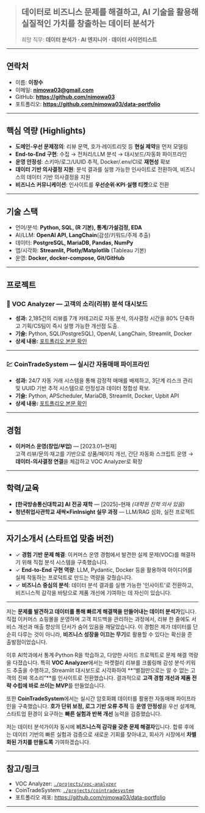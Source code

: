 
> ## 데이터로 비즈니스 문제를 해결하고, AI 기술을 활용해 실질적인 가치를 창출하는 데이터 분석가
> 희망 직무: **데이터 분석가 · AI 엔지니어 · 데이터 사이언티스트**

---

## 연락처
- 이름: **이창수**
- 이메일: **nimowa03@gmail.com**
- GitHub: **https://github.com/nimowa03**
- 포트폴리오: **https://github.com/nimowa03/data-portfolio**

---

## 핵심 역량 (Highlights)
- **도메인-우선 문제정의**: 리뷰 문맥, 호가·레이트리밋 등 **현실 제약**을 먼저 모델링
- **End-to-End 구현**: 수집 → 전처리/LLM 분석 → 대시보드/자동화 파이프라인
- **운영 안정성**: 스키마/로그/UUID 추적, Docker/.env/CI로 **재현성** 확보
- **데이터 기반 의사결정 지원**: 분석 결과를 실행 가능한 인사이트로 전환하여, 비즈니스의 데이터 기반 의사결정을 지원
- **비즈니스 커뮤니케이션**: 인사이트를 **우선순위·KPI·실행 티켓**으로 전환

---

## 기술 스택
- 언어/분석: **Python, SQL, (R 기본), 통계/가설검정, EDA**
- AI/LLM: **OpenAI API, LangChain**(감성/키워드/주제 추출)
- 데이터: **PostgreSQL, MariaDB, Pandas, NumPy**
- 앱/시각화: **Streamlit, Plotly/Matplotlib** (Tableau 기본)
- 운영: **Docker, docker-compose, Git/GitHub**

---

## 프로젝트

### 🛒 VOC Analyzer — 고객의 소리(리뷰) 분석 대시보드
- **성과:** 2,185건의 리뷰를 7개 카테고리로 자동 분석, 의사결정 시간을 80% 단축하고 기획/CS팀이 즉시 실행 가능한 개선점 도출.
- **기술:** Python, SQL(PostgreSQL), OpenAI, LangChain, Streamlit, Docker
- **상세 내용:** [포트폴리오 본문 확인](./README.md#project-1--voc-analyzer--커머스-고객-인사이트-플랫폼)

---

### 💹 CoinTradeSystem — 실시간 자동매매 파이프라인
- **성과:** 24/7 자동 거래 시스템을 통해 감정적 매매를 배제하고, 3단계 리스크 관리 및 UUID 기반 추적 시스템으로 안정성과 데이터 정합성 확보.
- **기술:** Python, APScheduler, MariaDB, Streamlit, Docker, Upbit API
- **상세 내용:** [포트폴리오 본문 확인](./README.md#project-2--cointradesystem--핀테크-자동-거래-시스템)

---

## 경험
- **이커머스 운영(창업/부업)** — [2023.01–현재]  
  고객 리뷰/문의·재고를 기반으로 상품/페이지 개선, 간단 자동화 스크립트 운영 → **데이터-의사결정 연결**을 체감하고 VOC Analyzer로 확장

---

## 학력/교육
- **[한국방송통신대학교] AI 전공 재학** — [2025]–현재 *(대학원 진학 의사 있음)*
- **청년취업사관학교 새싹×FinInsight 실무 과정** — LLM/RAG 심화, 실전 프로젝트

---

## 자기소개서 (스타트업 맞춤 버전)

- ✓ **경험 기반 문제 해결**: 이커머스 운영 경험에서 발견한 실제 문제(VOC)를 해결하기 위해 직접 분석 시스템을 구축했습니다.
- ✓ **End-to-End 구현 역량**: LLM, Pydantic, Docker 등을 활용하여 아이디어를 실제 작동하는 프로덕트로 만드는 역량을 갖췄습니다.
- ✓ **비즈니스 중심의 분석**: 데이터 분석 결과를 실행 가능한 '인사이트'로 전환하고, 비즈니스적 감각을 바탕으로 제품 개선에 기여하는 데 자신이 있습니다.

---

저는 **문제를 발견하고 데이터를 통해 빠르게 해결책을 만들어내는 데이터 분석가**입니다.  
직접 이커머스 쇼핑몰을 운영하며 고객 피드백을 관리하는 과정에서, 리뷰 한 줄에도 서비스 개선과 매출 향상의 단서가 숨어 있음을 깨달았습니다. 이 경험은 제가 데이터를 단순히 다루는 것이 아니라, **비즈니스 성장을 이끄는 무기**로 활용할 수 있다는 확신을 준 출발점이었습니다.

이후 AI학과에서 통계·Python·R을 학습하고, 다양한 사이드 프로젝트로 문제 해결 역량을 다졌습니다. 특히 **VOC Analyzer**에서는 마켓컬리 리뷰를 크롤링해 감성 분석·키워드 추출을 수행하고, Streamlit 대시보드로 시각화하여 **“별점만으로는 알 수 없는 고객의 진짜 목소리”**를 인사이트로 전환했습니다. 결과적으로 **고객 경험 개선과 제품 전략 수립에 바로 쓰이는 MVP**를 만들었습니다.

또한 **CoinTradeSystem**에서는 실시간 암호화폐 데이터를 활용한 자동매매 파이프라인을 구축했습니다. **호가 단위 보정, 로그 기반 오류 추적** 등 **운영 안정성**을 우선 설계해, 스타트업 환경이 요구하는 **빠른 실험과 반복 개선** 능력을 검증했습니다.

저는 데이터 분석가이자 동시에 **비즈니스적 감각을 갖춘 문제 해결자**입니다. 합류 후에는 데이터 기반의 빠른 실험과 검증으로 새로운 기회를 찾아내고, 회사가 시장에서 **차별화된 가치를 만들도록** 기여하겠습니다.

---

## 참고/링크
- VOC Analyzer: [`./projects/voc-analyzer`](./projects/voc-analyzer)
- CoinTradeSystem: [`./projects/cointradesystem`](./projects/cointradesystem)
- 포트폴리오 레포: https://github.com/nimowa03/data-portfolio

---
